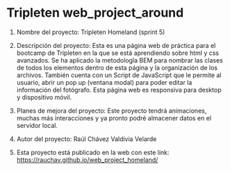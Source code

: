 # Tripleten web_project_around

1. Nombre del proyecto: Tripleten Homeland (sprint 5)

2. Descripción del proyecto: Esta es una página web de práctica para el bootcamp de Tripleten en la que se está aprendiendo sobre html y css avanzados. Se ha aplicado la metodologîa BEM para nombrar las clases de todos los elementos dentro de esta página y la organización de los archivos. También cuenta con un Script de JavaScript que le permite al usuario, abrir un pop up (ventana modal) para poder editar la información del fotógrafo. Esta página web es responsiva para desktop y dispositivo móvil.

3. Planes de mejora del proyecto: Este proyecto tendrá animaciones, muchas más interacciones y ya pronto podré almacener datos en el servidor local.

4. Autor del proyecto: Raúl Chávez Valdivia Velarde

5. Esta proyecto está publicado en la web con este link:
   https://rauchav.github.io/web_project_homeland/
